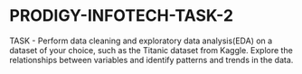 # PRODIGY-INFOTECH-TASK-2

TASK - Perform data cleaning and exploratory data analysis(EDA) on a dataset of your choice, such as the Titanic dataset from Kaggle. Explore the relationships between variables and identify patterns and trends in the data.

